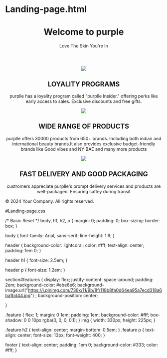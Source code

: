 # Landing-page.html
<!DOCTYPE html>
<html lang="en">
<head>
    <meta charset="UTF-8">
    <meta name="viewport" content="width=device-width, initial-scale=1.0">
    <title>Landing Page</title>
    <link rel="stylesheet" href="task1.css">
</head>
<body>
    <header>
        <h1>Welcome to purple</h1>
        <p>Love The Skin You're In</p>
    </header>
    <section id="features">
        <div class="feature">
            <center><img src="c:\Users\golis\Pictures\internship\LEVEL1\images\Care free icons designed by Freepik.jpg"</center>
            <h2>LOYALITY PROGRAMS</h2>
            <p>purplle has a loyality program called "purplle Insider." offering perks like early access to sales. Exclusive discounts and free gifts.</p>
        </div>
        <div class="feature">
            <center><img src="c:\Users\golis\Pictures\internship\LEVEL1\images\products.png"</center>
            <h2>WIDE RANGE OF PRODUCTS</h2>
            <p>purplle offers 30000 products from 650+ brands. Including both indian and international beauty brands.It also provides exclusive budget-friendly brands like Good vibes and NY BAE and many more products</p>
        </div>
        <div class="feature">
            <center><img src="c:\Users\golis\Pictures\internship\LEVEL1\images\packed.jpg"</center>
            <h2>FAST DELIVERY AND GOOD PACKAGING</h2>
            <p>custromers appreciate purplle's prompt delivery services and products are well-packaged. Ensuring saftey during transit</p>
        </div>
    </section>
    <footer>
        <p>&copy; 2024 Your Company. All rights reserved.</p>
    </footer>
</body>
</html>

#Landing-page.css

/* Basic Reset */
body, h1, h2, p {
    margin: 0;
    padding: 0;
    box-sizing: border-box;
}

body {
    font-family: Arial, sans-serif;
    line-height: 1.6;
}

header {
    background-color: lightcoral;
    color: #fff;
    text-align: center;
    padding: 1em 0;
}

header h1 {
    font-size: 2.5em;
}

header p {
    font-size: 1.2em;
}

section#features {
    display: flex;
    justify-content: space-around;
    padding: 2em;
    background-color: #ebe6e6;
    background-image:url("https://i.pinimg.com/736x/11/9b/8f/119b8fa0d64ea95a7ecd318a6ba1bd44.jpg") ;
    background-position: center;
    
}

.feature {
    flex: 1;
    margin: 0 1em;
    padding: 1em;
    background-color: #fff;
    box-shadow: 0 0 10px rgba(0, 0, 0, 0.1);
}
img {
    width: 330px;
    height: 225px;
}

.feature h2 {
    text-align: center;
    margin-bottom: 0.5em;
}
.feature p {
    text-align: center;
    font-size: 13px;
    font-weight: 400;
}

footer {
    text-align: center;
    padding: 1em 0;
    background-color: #333;
    color: #fff;
}

